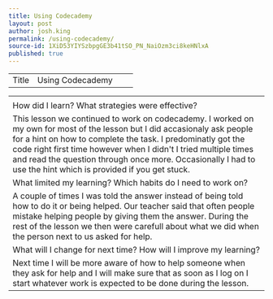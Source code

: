 ```yaml
---
title: Using Codecademy
layout: post
author: josh.king
permalink: /using-codecademy/
source-id: 1XiD53YIYSzbpgGE3b41tSO_PN_NaiOzm3ci8keHNlxA
published: true
---
```

<table>
  <tr>
    <td>Title</td>
    <td> Using Codecademy</td>
    <td></td>
    <td></td>
  </tr>
</table>


<table>
  <tr>
    <td></td>
  </tr>
  <tr>
    <td>How did I learn? What strategies were effective? </td>
  </tr>
  <tr>
    <td>This lesson we continued to work on codecademy. I worked on my own for most of the lesson but I did accasionaly ask people for a hint on how to complete the task. I predominatly got the code right first time however when I didn't I tried multiple times and read the question through once more. Occasionally I had to use the hint which is provided if you get stuck. </td>
  </tr>
  <tr>
    <td>What limited my learning? Which habits do I need to work on? </td>
  </tr>
  <tr>
    <td>A couple of times I was told the answer instead of being told how to do it or being helped. Our teacher said that often people mistake helping people by giving them the answer. During the rest of the lesson we then were carefull about what we did when the person next to us asked for help.</td>
  </tr>
  <tr>
    <td>What will I change for next time? How will I improve my learning?</td>
  </tr>
  <tr>
    <td>Next time I will be more aware of how to help someone when they ask for help and I will make sure that as soon as I log on I start whatever work is expected to be done during the lesson.</td>
  </tr>
</table>


